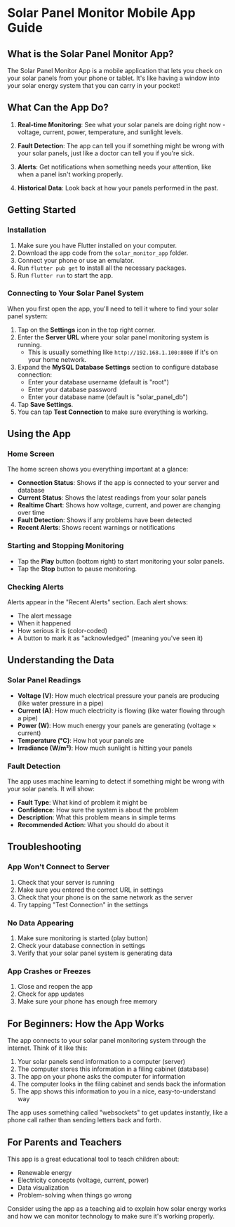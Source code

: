 # Solar Panel Monitor Mobile App Guide

## What is the Solar Panel Monitor App?

The Solar Panel Monitor App is a mobile application that lets you check on your solar panels from your phone or tablet. It's like having a window into your solar energy system that you can carry in your pocket!

## What Can the App Do?

1. **Real-time Monitoring**: See what your solar panels are doing right now - voltage, current, power, temperature, and sunlight levels.

2. **Fault Detection**: The app can tell you if something might be wrong with your solar panels, just like a doctor can tell you if you're sick.

3. **Alerts**: Get notifications when something needs your attention, like when a panel isn't working properly.

4. **Historical Data**: Look back at how your panels performed in the past.

## Getting Started

### Installation

1. Make sure you have Flutter installed on your computer.
2. Download the app code from the `solar_monitor_app` folder.
3. Connect your phone or use an emulator.
4. Run `flutter pub get` to install all the necessary packages.
5. Run `flutter run` to start the app.

### Connecting to Your Solar Panel System

When you first open the app, you'll need to tell it where to find your solar panel system:

1. Tap on the **Settings** icon in the top right corner.
2. Enter the **Server URL** where your solar panel monitoring system is running.
   - This is usually something like `http://192.168.1.100:8080` if it's on your home network.
3. Expand the **MySQL Database Settings** section to configure database connection:
   - Enter your database username (default is "root")
   - Enter your database password
   - Enter your database name (default is "solar_panel_db")
4. Tap **Save Settings**.
5. You can tap **Test Connection** to make sure everything is working.

## Using the App

### Home Screen

The home screen shows you everything important at a glance:

- **Connection Status**: Shows if the app is connected to your server and database
- **Current Status**: Shows the latest readings from your solar panels
- **Realtime Chart**: Shows how voltage, current, and power are changing over time
- **Fault Detection**: Shows if any problems have been detected
- **Recent Alerts**: Shows recent warnings or notifications

### Starting and Stopping Monitoring

- Tap the **Play** button (bottom right) to start monitoring your solar panels.
- Tap the **Stop** button to pause monitoring.

### Checking Alerts

Alerts appear in the "Recent Alerts" section. Each alert shows:
- The alert message
- When it happened
- How serious it is (color-coded)
- A button to mark it as "acknowledged" (meaning you've seen it)

## Understanding the Data

### Solar Panel Readings

- **Voltage (V)**: How much electrical pressure your panels are producing (like water pressure in a pipe)
- **Current (A)**: How much electricity is flowing (like water flowing through a pipe)
- **Power (W)**: How much energy your panels are generating (voltage × current)
- **Temperature (°C)**: How hot your panels are
- **Irradiance (W/m²)**: How much sunlight is hitting your panels

### Fault Detection

The app uses machine learning to detect if something might be wrong with your solar panels. It will show:

- **Fault Type**: What kind of problem it might be
- **Confidence**: How sure the system is about the problem
- **Description**: What this problem means in simple terms
- **Recommended Action**: What you should do about it

## Troubleshooting

### App Won't Connect to Server

1. Check that your server is running
2. Make sure you entered the correct URL in settings
3. Check that your phone is on the same network as the server
4. Try tapping "Test Connection" in the settings

### No Data Appearing

1. Make sure monitoring is started (play button)
2. Check your database connection in settings
3. Verify that your solar panel system is generating data

### App Crashes or Freezes

1. Close and reopen the app
2. Check for app updates
3. Make sure your phone has enough free memory

## For Beginners: How the App Works

The app connects to your solar panel monitoring system through the internet. Think of it like this:

1. Your solar panels send information to a computer (server)
2. The computer stores this information in a filing cabinet (database)
3. The app on your phone asks the computer for information
4. The computer looks in the filing cabinet and sends back the information
5. The app shows this information to you in a nice, easy-to-understand way

The app uses something called "websockets" to get updates instantly, like a phone call rather than sending letters back and forth.

## For Parents and Teachers

This app is a great educational tool to teach children about:
- Renewable energy
- Electricity concepts (voltage, current, power)
- Data visualization
- Problem-solving when things go wrong

Consider using the app as a teaching aid to explain how solar energy works and how we can monitor technology to make sure it's working properly.
